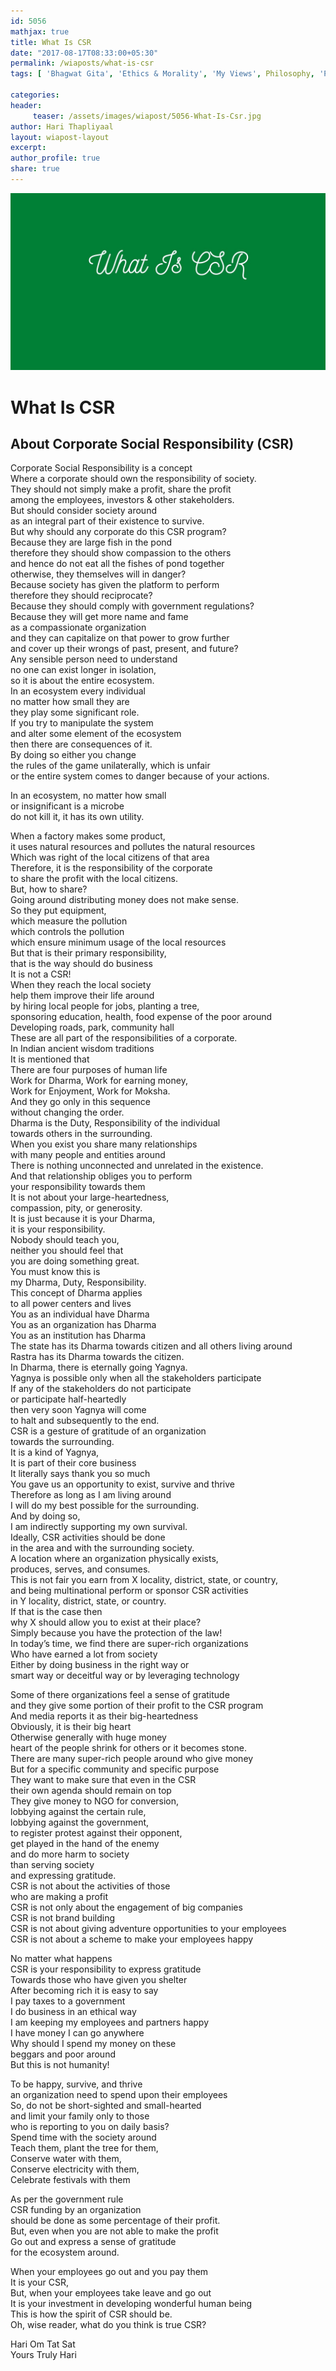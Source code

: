 ```yaml
--- 
id: 5056
mathjax: true  
title: What Is CSR
date: "2017-08-17T08:33:00+05:30"
permalink: /wiaposts/what-is-csr
tags: [ 'Bhagwat Gita', 'Ethics & Morality', 'My Views', Philosophy, 'Philosophy for Business']    

categories: 
header:
     teaser: /assets/images/wiapost/5056-What-Is-Csr.jpg
author: Hari Thapliyaal 
layout: wiapost-layout 
excerpt:  
author_profile: true 
share: true 
---
```


![What Is CSR](/assets/images/wiapost/5056-What-Is-Csr.jpg)     

# What Is CSR
## About Corporate Social Responsibility (CSR)     
        
Corporate Social Responsibility is a concept    
Where a corporate should own the responsibility of society.    
They should not simply make a profit, share the profit    
among the employees, investors & other stakeholders.    
But should consider society around    
as an integral part of their existence to survive.    
But why should any corporate do this CSR program?    
Because they are large fish in the pond    
therefore they should show compassion to the others    
and hence do not eat all the fishes of pond together    
otherwise, they themselves will in danger?    
Because society has given the platform to perform    
therefore they should reciprocate?    
Because they should comply with government regulations?    
Because they will get more name and fame    
as a compassionate organization    
and they can capitalize on that power to grow further    
and cover up their wrongs of past, present, and future?    
Any sensible person need to understand    
no one can exist longer in isolation,    
so it is about the entire ecosystem.    
In an ecosystem every individual    
no matter how small they are    
they play some significant role.    
If you try to manipulate the system    
and alter some element of the ecosystem    
then there are consequences of it.    
By doing so either you change    
the rules of the game unilaterally, which is unfair    
or the entire system comes to danger because of your actions.    
    
In an ecosystem, no matter how small    
or insignificant is a microbe    
do not kill it, it has its own utility.    
    
When a factory makes some product,    
it uses natural resources and pollutes the natural resources    
Which was right of the local citizens of that area    
Therefore, it is the responsibility of the corporate    
to share the profit with the local citizens.    
But, how to share?    
Going around distributing money does not make sense.    
So they put equipment,    
which measure the pollution    
which controls the pollution    
which ensure minimum usage of the local resources    
But that is their primary responsibility,    
that is the way should do business    
It is not a CSR!    
When they reach the local society    
help them improve their life around    
by hiring local people for jobs, planting a tree,    
sponsoring education, health, food expense of the poor around    
Developing roads, park, community hall    
These are all part of the responsibilities of a corporate.    
In Indian ancient wisdom traditions    
It is mentioned that    
There are four purposes of human life    
Work for Dharma, Work for earning money,    
Work for Enjoyment, Work for Moksha.    
And they go only in this sequence    
without changing the order.    
Dharma is the Duty, Responsibility of the individual    
towards others in the surrounding.    
When you exist you share many relationships    
with many people and entities around    
There is nothing unconnected and unrelated in the existence.    
And that relationship obliges you to perform    
your responsibility towards them    
It is not about your large-heartedness,    
compassion, pity, or generosity.    
It is just because it is your Dharma,    
it is your responsibility.    
Nobody should teach you,    
neither you should feel that    
you are doing something great.    
You must know this is    
my Dharma, Duty, Responsibility.    
This concept of Dharma applies    
to all power centers and lives    
You as an individual have Dharma    
You as an organization has Dharma    
You as an institution has Dharma    
The state has its Dharma towards citizen and all others living around    
Rastra has its Dharma towards the citizen.    
In Dharma, there is eternally going Yagnya.    
Yagnya is possible only when all the stakeholders participate    
If any of the stakeholders do not participate    
or participate half-heartedly    
then very soon Yagnya will come    
to halt and subsequently to the end.    
CSR is a gesture of gratitude of an organization    
towards the surrounding.    
It is a kind of Yagnya,    
It is part of their core business    
It literally says thank you so much    
You gave us an opportunity to exist, survive and thrive    
Therefore as long as I am living around    
I will do my best possible for the surrounding.    
And by doing so,    
I am indirectly supporting my own survival.    
Ideally, CSR activities should be done    
in the area and with the surrounding society.    
A location where an organization physically exists,    
produces, serves, and consumes.    
This is not fair you earn from X locality, district, state, or country,    
and being multinational perform or sponsor CSR activities    
in Y locality, district, state, or country.    
If that is the case then    
why X should allow you to exist at their place?    
Simply because you have the protection of the law!    
In today’s time, we find there are super-rich organizations    
Who have earned a lot from society    
Either by doing business in the right way or    
smart way or deceitful way or by leveraging technology    
    
Some of there organizations feel a sense of gratitude    
and they give some portion of their profit to the CSR program    
And media reports it as their big-heartedness    
Obviously, it is their big heart    
Otherwise generally with huge money    
heart of the people shrink for others or it becomes stone.    
There are many super-rich people around who give money    
But for a specific community and specific purpose    
They want to make sure that even in the CSR    
their own agenda should remain on top    
They give money to NGO for conversion,    
lobbying against the certain rule,    
lobbying against the government,    
to register protest against their opponent,    
get played in the hand of the enemy    
and do more harm to society    
than serving society    
and expressing gratitude.    
CSR is not about the activities of those    
who are making a profit    
CSR is not only about the engagement of big companies    
CSR is not brand building    
CSR is not about giving adventure opportunities to your employees    
CSR is not about a scheme to make your employees happy    
    
No matter what happens    
CSR is your responsibility to express gratitude    
Towards those who have given you shelter    
After becoming rich it is easy to say    
I pay taxes to a government    
I do business in an ethical way    
I am keeping my employees and partners happy    
I have money I can go anywhere    
Why should I spend my money on these    
beggars and poor around    
But this is not humanity!    
    
To be happy, survive, and thrive    
an organization need to spend upon their employees    
So, do not be short-sighted and small-hearted    
and limit your family only to those    
who is reporting to you on daily basis?    
Spend time with the society around    
Teach them, plant the tree for them,    
Conserve water with them,    
Conserve electricity with them,    
Celebrate festivals with them    
    
As per the government rule    
CSR funding by an organization    
should be done as some percentage of their profit.    
But, even when you are not able to make the profit    
Go out and express a sense of gratitude    
for the ecosystem around.    
    
When your employees go out and you pay them    
It is your CSR,    
But, when your employees take leave and go out    
It is your investment in developing wonderful human being    
This is how the spirit of CSR should be.    
Oh, wise reader, what do you think is true CSR?    
    
    
Hari Om Tat Sat    
Yours Truly Hari    
